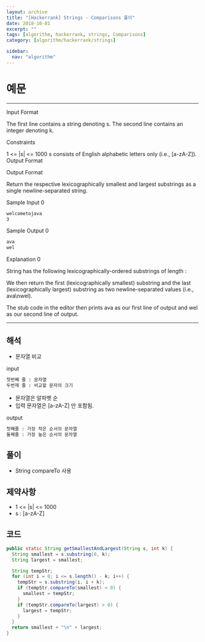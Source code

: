 ```yaml
---
layout: archive
title: "[Hackerrank] Strings - Comparisons 풀이"
date: 2018-10-01
excerpt: ""
tags: [algorithm, hackerrank, strings, Comparisons]
category: [algorithm/hackerrank/strings]

sidebar:
  nav: "algorithm"
---
```


# 예문

* * *

Input Format

The first line contains a string denoting s.
The second line contains an integer denoting k.

Constraints

1 <= |s| <= 1000
s consists of English alphabetic letters only (i.e., [a-zA-Z]).
Output Format

Output Format

Return the respective lexicographically smallest and largest substrings as a single newline-separated string.

Sample Input 0

``` markdown
welcometojava
3
```

Sample Output 0

``` markdown
ava
wel
```

Explanation 0

String  has the following lexicographically-ordered substrings of length :

We then return the first (lexicographically smallest) substring and the last (lexicographically largest) substring as two newline-separated values (i.e., ava\nwel).

The stub code in the editor then prints ava as our first line of output and wel as our second line of output.

* * *

## 해석

* 문자열 비교

input

``` markdown
첫번째 줄 : 문자열
두번재 줄 : 비교할 문자의 크기
```

* 문자열은 알파벳 순
* 입력 문자열은 [a-zA-Z] 만 포함됨.

 output

``` markdown
첫째줄 : 가장 작은 순서의 문자열
둘째줄 : 가장 높은 순서의 문자열
```

## 풀이

* String compareTo 사용

## 제약사항

* 1 <= \|s\| <= 1000
* s : [a-zA-Z]

## 코드

``` java
public static String getSmallestAndLargest(String s, int k) {
  String smallest = s.substring(0, k);
  String largest = smallest;

  String tempStr;
  for (int i = 0; i <= s.length() - k; i++) {
    tempStr = s.substring(i, i + k);
    if (tempStr.compareTo(smallest) < 0) {
      smallest = tempStr;
    }
    if (tempStr.compareTo(largest) > 0) {
      largest = tempStr;
    }
  }
  return smallest + "\n" + largest;
}
```